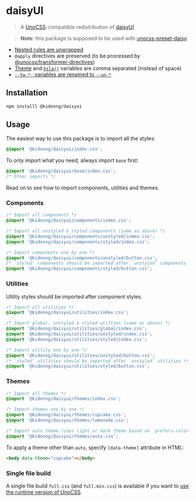 # daisyUI

> A [UnoCSS](https://github.com/unocss/unocss)-compatible redistribution of [daisyUI](https://github.com/saadeghi/daisyui)

> **Note**: this package is supposed to be used with [unocss-preset-daisy](https://github.com/kidonng/unocss-preset-daisy).

- [Nested rules are unwrapped](https://github.com/kidonng/daisyui/blob/5c8e03665b59dcd2646bb284f6639d240a066c13/build.ts#L9)
- `@apply` directives are preserved (to be processed by [@unocss/transformer-directives](https://github.com/unocss/unocss/tree/main/packages/transformer-directives))
- [Theme](https://github.com/kidonng/daisyui/blob/5c8e03665b59dcd2646bb284f6639d240a066c13/build.ts#L75-L79) and [`hsla()`](https://github.com/kidonng/daisyui/blob/5c8e03665b59dcd2646bb284f6639d240a066c13/build.ts#L34) variables are comma separated (instead of space)
- [`--tw-*-` variables are renamed to `--un-*`](https://github.com/kidonng/daisyui/blob/5c8e03665b59dcd2646bb284f6639d240a066c13/build.ts#L33)

## Installation

```sh
npm installl @kidonng/daisyui
```

## Usage

The easiest way to use this package is to import all the styles:

```css
@import '@kidonng/daisyui/index.css';
```

To only import what you need, always import `base` first:

```css
@import '@kidonng/daisyui/base/index.css';
/* Other imports */
```

Read on to see how to import components, utilities and themes.

### Components

```css
/* Import all components */
@import '@kidonng/daisyui/components/index.css';

/* Import all unstyled & styled components (same as above) */
@import '@kidonng/daisyui/components/unstyled/index.css';
@import '@kidonng/daisyui/components/styled/index.css';

/* Import components one by one */
@import '@kidonng/daisyui/components/unstyled/button.css';
/* `styled` components should be imported after `unstyled` components */
@import '@kidonng/daisyui/components/styled/button.css';
```

### Utilities

Utility styles should be imported after component styles.

```css
/* Import all utilities */
@import '@kidonng/daisyui/utilities/index.css';

/* Import global, unstyled & styled utilties (same as above) */
@import '@kidonng/daisyui/utilities/global/index.css';
@import '@kidonng/daisyui/utilities/unstyled/index.css';
@import '@kidonng/daisyui/utilities/styled/index.css';

/* Import utility one by one */
@import '@kidonng/daisyui/utilities/unstyled/button.css';
/* `styled` utilities should be imported after `unstyled` utilities */
@import '@kidonng/daisyui/utilities/styled/button.css';
```

### Themes

```css
/* Import all themes */
@import '@kidonng/daisyui/themes/index.css';

/* Import themes one by one */
@import '@kidonng/daisyui/themes/cupcake.css';
@import '@kidonng/daisyui/themes/lemonade.css';

/* Import auto theme (uses light or dark theme based on `prefers-color-scheme`) */
@import '@kidonng/daisyui/themes/auto.css';
```

To apply a theme other than `auto`, specify `[data-theme]` attribute in HTML:

```html
<body data-theme="cupcake"></body>
```

### Single file build

A single file build `full.css` (and `full.min.css`) is available if you want to [use the runtime version of UnoCSS](https://github.com//unocss/unocss/issues/1470#issuecomment-1228071668).
